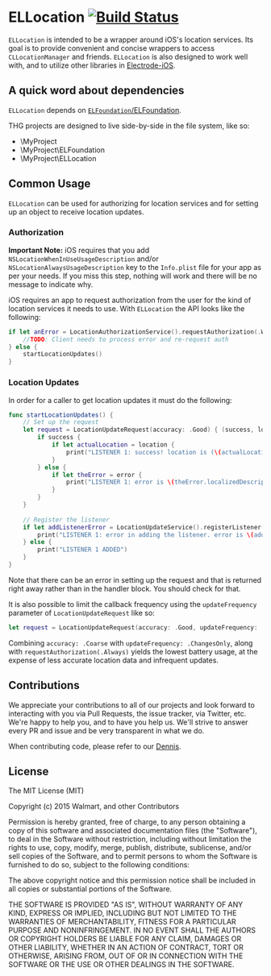# ELLocation [![Build Status](https://travis-ci.org/Electrode-iOS/ELLocation.svg)](https://travis-ci.org/Electrode-iOS/ELLocation)

`ELLocation` is intended to be a wrapper around iOS's location services. Its goal is to provide convenient and concise wrappers to access `CLLocationManager` and friends. `ELLocation` is also designed to work well with, and to utilize other libraries in [Electrode-iOS](https://github.com/Electrode-iOS).

## A quick word about dependencies

`ELLocation` depends on [`ELFoundation`/ELFoundation](https://github.com/Electrode-iOS/ELFoundation).

THG projects are designed to live side-by-side in the file system, like so:

* \MyProject
* \MyProject\ELFoundation
* \MyProject\ELLocation

## Common Usage

`ELLocation` can be used for authorizing for location services and for setting up an object to receive location updates.

### Authorization

**Important Note:** iOS requires that you add `NSLocationWhenInUseUsageDescription` and/or `NSLocationAlwaysUsageDescription` key to the `Info.plist` file for your app as per your needs. If you miss this step, nothing will work and there will be no message to indicate why.

iOS requires an app to request authorization from the user for the kind of location services it needs to use. With `ELLocation` the API looks like the following:

```Swift
if let anError = LocationAuthorizationService().requestAuthorization(.WhenInUse) {
    //TODO: Client needs to process error and re-request auth
} else {
    startLocationUpdates()
}
```

### Location Updates

In order for a caller to get location updates it must do the following:

```Swift
func startLocationUpdates() {
    // Set up the request
    let request = LocationUpdateRequest(accuracy: .Good) { (success, location, error) -> Void in
        if success {
            if let actualLocation = location {
                print("LISTENER 1: success! location is (\(actualLocation.coordinate.latitude), \(actualLocation.coordinate.longitude))")
            }
        } else {
            if let theError = error {
                print("LISTENER 1: error is \(theError.localizedDescription)")
            }
        }
    }
    
    // Register the listener
    if let addListenerError = LocationUpdateService().registerListener(self, request: request) {
        print("LISTENER 1: error in adding the listener. error is \(addListenerError.localizedDescription)")
    } else {
        print("LISTENER 1 ADDED")
    }
}
```

Note that there can be an error in setting up the request and that is returned right away rather than in the handler block. You should check for that.

It is also possible to limit the callback frequency using the `updateFrequency` parameter of `LocationUpdateRequest` like so:

```Swift
let request = LocationUpdateRequest(accuracy: .Good, updateFrequency: .ChangesOnly, ...)
```

Combining `accuracy: .Coarse` with `updateFrequency: .ChangesOnly`, along with `requestAuthorization(.Always)` yields the lowest battery usage, at the expense of less accurate location data and infrequent updates.

## Contributions

We appreciate your contributions to all of our projects and look forward to interacting with you via Pull Requests, the issue tracker, via Twitter, etc.  We're happy to help you, and to have you help us.  We'll strive to answer every PR and issue and be very transparent in what we do.

When contributing code, please refer to our [Dennis](https://github.com/Electrode-iOS/Dennis).

## License

The MIT License (MIT)

Copyright (c) 2015 Walmart, and other Contributors

Permission is hereby granted, free of charge, to any person obtaining a copy
of this software and associated documentation files (the "Software"), to deal
in the Software without restriction, including without limitation the rights
to use, copy, modify, merge, publish, distribute, sublicense, and/or sell
copies of the Software, and to permit persons to whom the Software is
furnished to do so, subject to the following conditions:

The above copyright notice and this permission notice shall be included in all
copies or substantial portions of the Software.

THE SOFTWARE IS PROVIDED "AS IS", WITHOUT WARRANTY OF ANY KIND, EXPRESS OR
IMPLIED, INCLUDING BUT NOT LIMITED TO THE WARRANTIES OF MERCHANTABILITY,
FITNESS FOR A PARTICULAR PURPOSE AND NONINFRINGEMENT. IN NO EVENT SHALL THE
AUTHORS OR COPYRIGHT HOLDERS BE LIABLE FOR ANY CLAIM, DAMAGES OR OTHER
LIABILITY, WHETHER IN AN ACTION OF CONTRACT, TORT OR OTHERWISE, ARISING FROM,
OUT OF OR IN CONNECTION WITH THE SOFTWARE OR THE USE OR OTHER DEALINGS IN THE
SOFTWARE.


